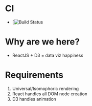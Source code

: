 # CI
  - [![Build Status](https://api.travis-ci.org/noahehall/react-f-your-starterkit.svg?branch=master)

# Why are we here?
  - ReactJS + D3 = data viz happiness

# Requirements
  1. Universal/Isomophoric rendering
  2. React handles all DOM node creation
  3. D3 handles animation

